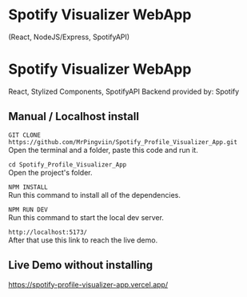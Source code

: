 # Spotify Visualizer WebApp
(React, NodeJS/Express, SpotifyAPI)

# Spotify Visualizer WebApp
React, Stylized Components, SpotifyAPI
Backend provided by: Spotify

## Manual / Localhost install

`GIT CLONE https://github.com/MrPingviin/Spotify_Profile_Visualizer_App.git`  
Open the terminal and a folder, paste this code and run it.

`cd Spotify_Profile_Visualizer_App`  
Open the project's folder.

`NPM INSTALL`  
Run this command to install all of the dependencies.

`NPM RUN DEV`  
Run this command to start the local dev server.

`http://localhost:5173/`  
After that use this link to reach the live demo.

## Live Demo without installing

https://spotify-profile-visualizer-app.vercel.app/
